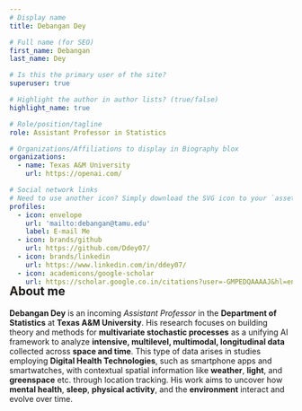 ```yaml
---
# Display name
title: Debangan Dey

# Full name (for SEO)
first_name: Debangan
last_name: Dey

# Is this the primary user of the site?
superuser: true

# Highlight the author in author lists? (true/false)
highlight_name: true

# Role/position/tagline
role: Assistant Professor in Statistics

# Organizations/Affiliations to display in Biography blox
organizations:
  - name: Texas A&M University
    url: https://openai.com/

# Social network links
# Need to use another icon? Simply download the SVG icon to your `assets/media/icons/` folder.
profiles:
  - icon: envelope
    url: 'mailto:debangan@tamu.edu'
    label: E-mail Me
  - icon: brands/github
    url: https://github.com/Ddey07/
  - icon: brands/linkedin
    url: https://www.linkedin.com/in/ddey07/
  - icon: academicons/google-scholar
    url: https://scholar.google.co.in/citations?user=-GMPEDQAAAAJ&hl=en
---
```


<h2 style="margin-top: -2rem;">About me</h2>

**Debangan Dey** is an incoming *Assistant Professor* in the **Department of Statistics** at **Texas A&M University**. His research focuses on building theory and methods for **multivariate stochastic processes** as a unifying AI framework to analyze **intensive, multilevel, multimodal, longitudinal data** collected across **space and time**. This type of data arises in studies employing **Digital Health Technologies**, such as smartphone apps and smartwatches, with contextual spatial information like **weather**, **light**, and **greenspace** etc. through location tracking. His work aims to uncover how **mental health**, **sleep**, **physical activity**, and the **environment** interact and evolve over time.
